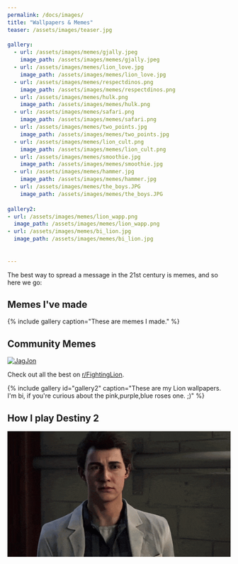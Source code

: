 ```yaml
---
permalink: /docs/images/
title: "Wallpapers & Memes"
teaser: /assets/images/teaser.jpg

gallery:
  - url: /assets/images/memes/gjally.jpeg
    image_path: /assets/images/memes/gjally.jpeg
  - url: /assets/images/memes/lion_love.jpg
    image_path: /assets/images/memes/lion_love.jpg
  - url: /assets/images/memes/respectdinos.png
    image_path: /assets/images/memes/respectdinos.png
  - url: /assets/images/memes/hulk.png
    image_path: /assets/images/memes/hulk.png
  - url: /assets/images/memes/safari.png
    image_path: /assets/images/memes/safari.png
  - url: /assets/images/memes/two_points.jpg
    image_path: /assets/images/memes/two_points.jpg
  - url: /assets/images/memes/lion_cult.png
    image_path: /assets/images/memes/lion_cult.png
  - url: /assets/images/memes/smoothie.jpg
    image_path: /assets/images/memes/smoothie.jpg
  - url: /assets/images/memes/hammer.jpg
    image_path: /assets/images/memes/hammer.jpg
  - url: /assets/images/memes/the_boys.JPG
    image_path: /assets/images/memes/the_boys.JPG

gallery2:
- url: /assets/images/memes/lion_wapp.png
  image_path: /assets/images/memes/lion_wapp.png
- url: /assets/images/memes/bi_lion.jpg
  image_path: /assets/images/memes/bi_lion.jpg


---
```


The best way to spread a message in the 21st century is memes, and so here we go:

## Memes I've made

{% include gallery caption="These are memes I made." %}

## Community Memes

[![JagJon](https://i.redd.it/8xn4zaihuyy31.png)](https://www.reddit.com/r/FightingLion/comments/dx1g90/only_in_dreams/)

Check out all the best on [r/FightingLion](https://www.reddit.com/r/FightingLion/top/?t=all).

{% include gallery id="gallery2" caption="These are my Lion wallpapers. I'm bi, if you're curious about the pink,purple,blue roses one. ;)" %}

## How I play Destiny 2

![nut](/assets/images/memes/fighting_nut.gif)
